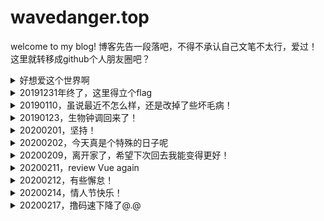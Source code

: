# wavedanger.top
welcome to my blog!
博客先告一段落吧，不得不承认自己文笔不太行，爱过！
这里就转移成github个人朋友圈吧？
<details>
  <summary>好想爱这个世界啊</summary>
  
  [原唱](https://www.bilibili.com/video/av78067912/)
[日文版](https://m.bilibili.com/audio/au1212855)
</details>
<details>
  <summary>20191231年终了，这里得立个flag</summary>
  
[给自己的信](https://music.163.com/#/song?id=456175578)
</details>
<details>
  <summary>20190110，虽说最近不怎么样，还是改掉了些坏毛病！</summary>
  
[世间美好与你环环相扣](https://music.163.com/#/song?id=1363948882)
</details>
<details>
  <summary>20190123，生物钟调回来了！</summary>
  
[还好一切都来得及](https://music.163.com/#/song?id=1302609393)
</details>
<details>
  <summary>20200201，坚持！</summary>
  
[我们别时和见时不同](https://music.163.com/#/song?id=863464857)
</details>
<details>
  <summary>20200202，今天真是个特殊的日子呢</summary>
  
[我不想改变世界 我只想不被世界改变](https://music.163.com/#/song?id=454966179)
</details>
<details>
  <summary>20200209，离开家了，希望下次回去我能变得更好！</summary>
  
[一生守候](https://music.163.com/#/song?id=192219)
</details>
<details>
  <summary>20200211，review Vue again</summary>
  
[远行](https://music.163.com/#/song?id=1329459513)
</details>
<details>
  <summary>20200212，有些懈怠！</summary>
  
[今天推荐个看番网址](http://www.zzzfun.com/)
</details>
<details>
  <summary>20200214，情人节快乐！</summary>
  
[处处吻（Cover：杨千嬅）](https://music.163.com/#/song?id=1423030469)
</details>
<details>
  <summary>20200217，撸码速下降了@.@</summary>
  
[可乐](https://music.163.com/#/song?id=29759733)
</details>
